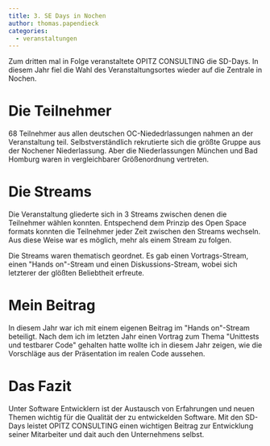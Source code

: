 ```yaml
---
title: 3. SE Days in Nochen
author: thomas.papendieck
categories:
  - veranstaltungen
---
```

Zum dritten mal in Folge veranstaltete OPITZ CONSULTING die SD-Days. In diesem Jahr fiel die Wahl des Veranstaltungsortes wieder auf die Zentrale in Nochen.
<!--more-->

# Die Teilnehmer

68 Teilnehmer aus allen deutschen OC-Niededrlassungen nahmen an der Veranstaltung teil.
Selbstverständlich rekrutierte sich die größte Gruppe aus der Nochener Niederlassung. 
Aber die Niederlassungen München und Bad Homburg waren in vergleichbarer Größenordnung vertreten.

# Die Streams

Die Veranstaltung gliederte sich in 3 Streams zwischen denen die Teilnehmer wählen konnten.
Entspechend dem Prinzip des Open Space formats konnten die Teilnehmer jeder Zeit zwischen den Streams wechseln.
Aus diese Weise war es möglich, mehr als einem Stream zu folgen.

Die Streams waren thematisch geordnet. 
Es gab einen Vortrags-Stream, einen "Hands on"-Stream und einen Diskussions-Stream, wobei sich letzterer der glößten Beliebtheit erfreute.

# Mein Beitrag

In diesem Jahr war ich mit einem eigenen Beitrag im "Hands on"-Stream beteiligt.
Nach dem ich im letzten Jahr einen Vortrag zum Thema "Unittests und testbarer Code" gehalten hatte wollte ich in diesem Jahr zeigen, wie die  Vorschläge aus der Präsentation im realen Code aussehen.

#  Das Fazit

Unter Software Entwicklern ist der Austausch von Erfahrungen und neuen Themen wichtig für die Qualität der zu entwickelden Software.
Mit den SD-Days leistet OPITZ CONSULTING einen wichtigen Beitrag zur Entwicklung seiner Mitarbeiter und dait auch den Unternehmens selbst.
